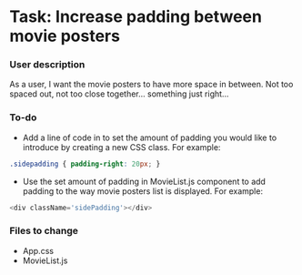 # Task: Increase padding between movie posters

### User description

As a user, I want the movie posters to have more space in between. Not too spaced out, not too close together… something just right…

### To-do
- Add a line of code in to set the amount of padding you would like to introduce by creating a new CSS class. For example:

```css
.sidepadding { padding-right: 20px; }
```

* Use the set amount of padding in MovieList.js component to add padding to the way movie posters list is displayed. For example:

```js
<div className='sidePadding'></div>
```

### Files to change

- App.css
- MovieList.js
